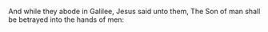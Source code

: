 And while they abode in Galilee, Jesus said unto them, The Son of man shall be betrayed into the hands of men:
